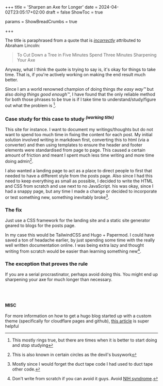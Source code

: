 +++
title = 'Sharpen an Axe for Longer'
date = 2024-04-02T23:05:17+02:00
draft = false
ShowToc = true

params =
  ShowBreadCrumbs = true

+++


The title is paraphrased from a quote that is [*incorrectly*](https://quoteinvestigator.com/2014/03/29/sharp-axe/) attributed to Abraham Lincoln: 
> To Cut Down a Tree in Five Minutes Spend Three Minutes Sharpening Your Axe

Anyway, what I think the quote is trying to say is, it's okay for things to take time. That is, if you're actively working on making the end result much better. 

Since I am a world renowned champion of doing things *the easy way™* but also *doing things good enough™*, I have found that the only reliable method for both those phrases to be true is if I take time to understand/study/figure out what the problem is [^1]. 

### Case study for this case to study <sup>*(working title)*</sup>

This site for instance. I want to document my writings/thoughts but do not want to spend too much time in fixing the content for each post. My initial solution involved writing in markdown first, converting this to html (via a converter) and then using templates to ensure the header and footer elements were standardised from page to page. This caused a certain amount of friction and meant I spent much less time writing and more time doing admin[^2].

I also wanted a landing page to act as a place to direct people to first that needed to have a different style from the posts page. Also since I had this need to keep everything as small as possible, I decided to write the HTML and CSS from scratch and use next to no JavaScript. his was okay, since I had a snappy page, but any time I made a change or decided to incorporate or test something new, something inevitably broke[^3]. 

### The fix

Just use a CSS framework for the landing site and a static site generator geared to blogs for the posts page. 

In my case this would be TailwindCSS and Hugo + Papermod. I could have saved a ton of headache earlier, by just spending some time with the really well written documentation online. I was being extra lazy and thought writing from scratch would be easier than learning something new[^4]. 


### The exception that proves the rule

If you are a serial procrastinator, perhaps avoid doing this. You might end up sharpening your axe for much longer than necessary.  

<br/>
<br/>

#### MISC
For more information on how to get a hugo blog started up with a custom theme (specifically for cloudflare pages and github), [this article](https://www.andrewhoog.com/post/git-submodule-for-hugo-themes/) is super helpful


[^1]: This mostly rings true, but there are times when it is better to start doing and stop studying
[^2]: This is also known in certain circles as the devil's busywork[^5]
[^3]: Mostly since I would forget the duct tape code I had used to duct tape other code. 
[^4]: Don't write from scratch if you can avoid it guys. Avoid [NIH syndrome](https://en.wikipedia.org/wiki/Not_invented_here).  
[^5]: The circle I mention is currently one person as of the writing of this post, i.e. myself. 